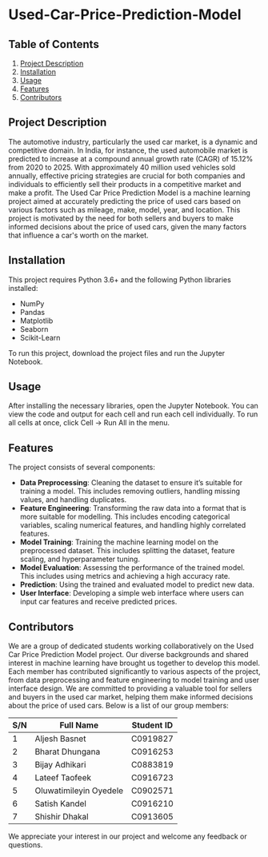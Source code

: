 # Used-Car-Price-Prediction-Model

## Table of Contents
1. [Project Description](#project-description)
2. [Installation](#installation)
3. [Usage](#usage)
4. [Features](#features)
5. [Contributors](#contributors)

## Project Description
The automotive industry, particularly the used car market, is a dynamic and competitive domain. In India, for instance, the used automobile market is predicted to increase at a compound annual growth rate (CAGR) of 15.12% from 2020 to 2025. With approximately 40 million used vehicles sold annually, effective pricing strategies are crucial for both companies and individuals to efficiently sell their products in a competitive market and make a profit. The Used Car Price Prediction Model is a machine learning project aimed at accurately predicting the price of used cars based on various factors such as mileage, make, model, year, and location. This project is motivated by the need for both sellers and buyers to make informed decisions about the price of used cars, given the many factors that influence a car's worth on the market.

## Installation
This project requires Python 3.6+ and the following Python libraries installed:

- NumPy
- Pandas
- Matplotlib
- Seaborn
- Scikit-Learn

To run this project, download the project files and run the Jupyter Notebook.

## Usage
After installing the necessary libraries, open the Jupyter Notebook. You can view the code and output for each cell and run each cell individually. To run all cells at once, click Cell -> Run All in the menu.

## Features
The project consists of several components:

- **Data Preprocessing**: Cleaning the dataset to ensure it’s suitable for training a model. This includes removing outliers, handling missing values, and handling duplicates.
- **Feature Engineering**: Transforming the raw data into a format that is more suitable for modelling. This includes encoding categorical variables, scaling numerical features, and handling highly correlated features.
- **Model Training**: Training the machine learning model on the preprocessed dataset. This includes splitting the dataset, feature scaling, and hyperparameter tuning.
- **Model Evaluation**: Assessing the performance of the trained model. This includes using metrics and achieving a high accuracy rate.
- **Prediction**: Using the trained and evaluated model to predict new data.
- **User Interface**: Developing a simple web interface where users can input car features and receive predicted prices.

## Contributors
We are a group of dedicated students working collaboratively on the Used Car Price Prediction Model project. Our diverse backgrounds and shared interest in machine learning have brought us together to develop this model. Each member has contributed significantly to various aspects of the project, from data preprocessing and feature engineering to model training and user interface design. We are committed to providing a valuable tool for sellers and buyers in the used car market, helping them make informed decisions about the price of used cars. Below is a list of our group members:

| S/N | Full Name | Student ID |
| --- | --------- | ---------- |
| 1 | Aljesh Basnet | C0919827 |
| 2 | Bharat Dhungana | C0916253 |
| 3 | Bijay Adhikari | C0883819 |
| 4 | Lateef Taofeek | C0916723 |
| 5 | Oluwatimileyin Oyedele | C0902571 |
| 6 | Satish Kandel | C0916210 |
| 7 | Shishir Dhakal | C0913605 |

We appreciate your interest in our project and welcome any feedback or questions.
